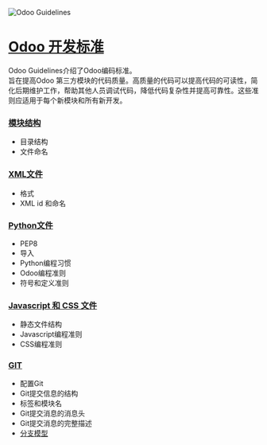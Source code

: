![Odoo Guidelines](https://www.odoo.com/documentation/13.0/_static/banners/odoo_guideline.jpg)

# [Odoo 开发标准](https://www.odoo.com/documentation/13.0/reference/guidelines.html)  

Odoo Guidelines介绍了Odoo编码标准。  
旨在提高Odoo 第三方模块的代码质量。高质量的代码可以提高代码的可读性，简化后期维护工作，帮助其他人员调试代码，降低代码复杂性并提高可靠性。这些准则应适用于每个新模块和所有新开发。  


### [模块结构]()  

- 目录结构
- 文件命名

### [XML文件]()  

- 格式
- XML id 和命名

### [Python文件]()  

- PEP8
- 导入
- Python编程习惯
- Odoo编程准则
- 符号和定义准则

### [Javascript 和 CSS 文件]()  

- 静态文件结构
- Javascript编程准则
- CSS编程准则

### [GIT]()  

- 配置Git
- Git提交信息的结构
- 标签和模块名
- Git提交消息的消息头
- Git提交消息的完整描述
- [分支模型](./odooBranchModel.md)
